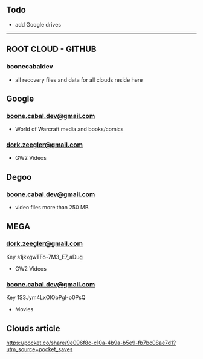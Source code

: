 ## Todo

- add Google drives

---

## ROOT CLOUD - GITHUB

### boonecabaldev 

- all recovery files and data for all clouds reside here

## Google 

### boone.cabal.dev@gmail.com

- World of Warcraft media and books/comics

### dork.zeegler@gmail.com

- GW2 Videos

## Degoo

### boone.cabal.dev@gmail.com

- video files more than 250 MB

## MEGA

### dork.zeegler@gmail.com

Key
s1jkxgwTFo-7M3_E7_aDug

- GW2 Videos

### boone.cabal.dev@gmail.com

Key
1S3Jym4LxOlObPgl-o0PsQ

- Movies

## Clouds article
https://pocket.co/share/9e096f8c-c10a-4b9a-b5e9-fb7bc08ae7d1?utm_source=pocket_saves